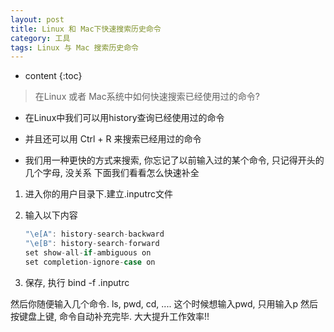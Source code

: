 ```yaml
---
layout: post
title: Linux 和 Mac下快速搜索历史命令
category: 工具
tags: Linux 与 Mac 搜索历史命令
---
```

* content
{:toc}

> 在Linux 或者 Mac系统中如何快速搜索已经使用过的命令?

* 在Linux中我们可以用history查询已经使用过的命令

* 并且还可以用 Ctrl + R 来搜索已经用过的命令

* 我们用一种更快的方式来搜索, 你忘记了以前输入过的某个命令, 只记得开头的几个字母, 没关系
   下面我们看看怎么快速补全

1. 进入你的用户目录下.建立.inputrc文件
2. 输入以下内容

    ```java
    "\e[A": history-search-backward
    "\e[B": history-search-forward
    set show-all-if-ambiguous on
    set completion-ignore-case on
    ```
3. 保存, 执行 bind -f .inputrc

然后你随便输入几个命令. ls, pwd, cd, ....
这个时候想输入pwd, 只用输入p 然后按键盘上键, 命令自动补充完毕. 大大提升工作效率!!

